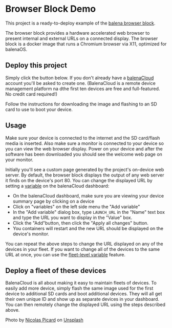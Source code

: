 # Browser Block Demo
This project is a ready-to-deploy example of the [balena browser block](https://github.com/balena-labs-projects/browser).

The browser block provides a hardware accelerated web browser to present internal and external URLs on a connected display. The browser block is a docker image that runs a Chromium browser via X11, optimized for balenaOS.

## Deploy this project

Simply click the button below. If you don't already have a [balenaCloud](https://www.balena.io/) account you'll be asked to create one. (BalenaCloud is a remote device management platform na dthe first ten devices are free and full-featured. No credit card required!)

Follow the instructions for downloading the image and flashing to an SD card to use to boot your device.

## Usage

Make sure your device is connected to the internet and the SD card/flash media is inserted. Also make sure a monitor is connected to your device so you can view the web browser display. Power on your device and after the software has been downloaded you should see the welcome web page on your monitor.

Initially you'll see a custom page generated by the project's on-device web server. By default, the browser block displays the output of any web server it finds on the device's port 80. You can change the displayed URL by setting a [variable](https://docs.balena.io/learn/manage/variables/) on the balenaCloud dashboard:

- On the balenaCloud dashboard, make sure you are viewing your device summary page by clicking on a device
- Click on "variables" on the left side menu the "Add variable"
- In the "Add variable" dialog box, type `LAUNCH_URL` in the "Name" text box and type the URL you want to display in the "Value" box.
- Click the "Add"button, then click the "Apply all changes" button.
- You containers will restart and the new URL should be displayed on the device's monitor.

You can repeat the above steps to change the URL displayed on any of the devices in your fleet. If you want to change all of the devices to the same URL at once, you can use the [fleet-level variable](https://docs.balena.io/learn/manage/variables/#fleet-wide-variables) feature.


## Deploy a fleet of these devices

BalenaCloud is all about making it easy to maintain fleets of devices. To easily add more device, simply flash the same image used for the first device to additional SD cards and boot additional devices. They will all get their own unique ID and show up as separate devices in your dashboard. You can then remotely change the displayed URL using the steps described above. 


Photo by <a href="https://unsplash.com/@artnok?utm_content=creditCopyText&utm_medium=referral&utm_source=unsplash">Nicolas Picard</a> on <a href="https://unsplash.com/photos/selective-focus-photography-of-spiderweb--lp8sTmF9HA?utm_content=creditCopyText&utm_medium=referral&utm_source=unsplash">Unsplash</a>
  
